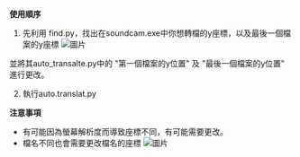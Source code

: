 **使用順序**
1. 先利用 find.py，找出在soundcam.exe中你想轉檔的y座標，以及最後一個檔案的y座標
![圖片](https://github.com/moore0312/wind_turbine/assets/141318706/bb35b060-f421-4ae4-8386-cf18d695b15f)

並將其auto_transalte.py中的 "第一個檔案的y位置"
及 "最後一個檔案的y位置" 進行更改。

2. 執行auto.translat.py

**注意事項**
* 有可能因為螢幕解析度而導致座標不同，有可能需要更改。
* 檔名不同也會需要更改檔名的座標
![圖片](https://hackmd.io/_uploads/rkN_1YLLR.png)
